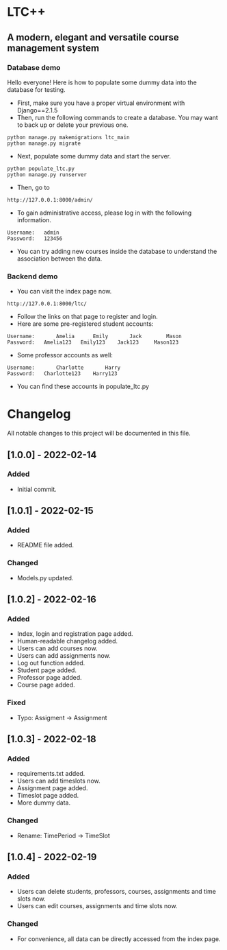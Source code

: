 # LTC++
## A modern, elegant and versatile course management system
### Database demo
Hello everyone! Here is how to populate some dummy data into the database for testing.

* First, make sure you have a proper virtual environment with Django==2.1.5
* Then, run the following commands to create a database.
  You may want to back up or delete your previous one.

```
python manage.py makemigrations ltc_main
python manage.py migrate
```

* Next, populate some dummy data and start the server.

```
python populate_ltc.py
python manage.py runserver
```

* Then, go to

```
http://127.0.0.1:8000/admin/
```

* To gain administrative access, please log in with the following information.

```
Username: 	admin
Password: 	123456
```
* You can try adding new courses inside the database to understand the 
  association between the data.
### Backend demo
* You can visit the index page now.
```
http://127.0.0.1:8000/ltc/
```
* Follow the links on that page to register and login.
* Here are some pre-registered student accounts:
```
Username:       Amelia      Emily       Jack        Mason
Password: 	Amelia123   Emily123    Jack123     Mason123
```
* Some professor accounts as well:
```
Username:       Charlotte       Harry
Password: 	Charlotte123    Harry123
```
* You can find these accounts in populate_ltc.py

# Changelog
All notable changes to this project will be documented in this file.
## [1.0.0] - 2022-02-14
### Added
* Initial commit.
## [1.0.1] - 2022-02-15
### Added
* README file added.
### Changed
* Models.py updated.
## [1.0.2] - 2022-02-16
### Added
* Index, login and registration page added.
* Human-readable changelog added.
* Users can add courses now.
* Users can add assignments now.
* Log out function added.
* Student page added.
* Professor page added.
* Course page added.
### Fixed
* Typo:   Assigment -> Assignment
## [1.0.3] - 2022-02-18
### Added
* requirements.txt added.
* Users can add timeslots now.
* Assignment page added.
* Timeslot page added.
* More dummy data.
### Changed
* Rename: TimePeriod -> TimeSlot
## [1.0.4] - 2022-02-19
### Added
* Users can delete students, professors, courses, assignments and time slots now.
* Users can edit courses, assignments and time slots now.
### Changed
* For convenience, all data can be directly accessed from the index page.
